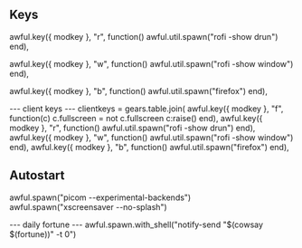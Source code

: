 ## Keys
awful.key({ modkey }, "r", function() awful.util.spawn("rofi -show drun") end),

awful.key({ modkey }, "w", function() awful.util.spawn("rofi -show window") end),

awful.key({ modkey }, "b", function() awful.util.spawn("firefox") end),

--- client keys ---
clientkeys = gears.table.join(
    awful.key({ modkey }, "f", function(c)
        c.fullscreen = not c.fullscreen
        c:raise()
    end),
    awful.key({ modkey }, "r", function() awful.util.spawn("rofi -show drun") end),
	awful.key({ modkey }, "w", function() awful.util.spawn("rofi -show window") end),
	awful.key({ modkey }, "b", function() awful.util.spawn("firefox") end),

## Autostart
awful.spawn("picom --experimental-backends")
awful.spawn("xscreensaver --no-splash")

--- daily fortune ---
awful.spawn.with_shell("notify-send \"$(cowsay $(fortune))\" -t 0")